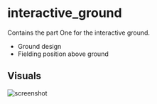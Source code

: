 # interactive_ground

Contains the part One for the interactive ground.
- Ground design
- Fielding position above ground


## Visuals

![screenshot](/screenshot/ss1.png)

